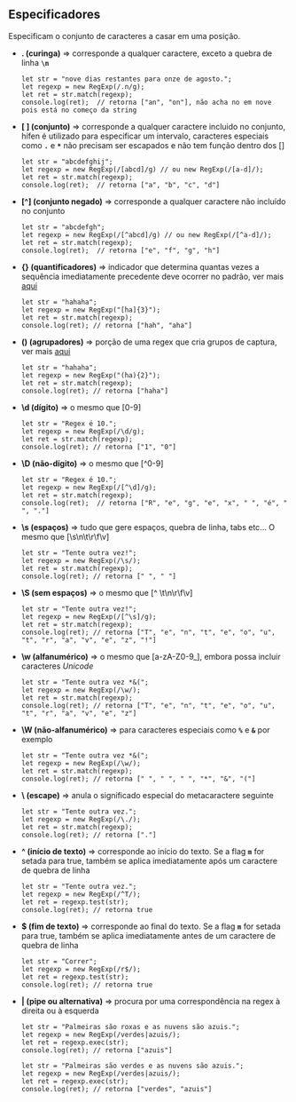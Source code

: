 ## Especificadores 
Especificam o conjunto de caracteres a casar em uma posição.

- **. (curinga)** => corresponde a qualquer caractere, exceto a quebra de linha **`\n`**

      let str = "nove dias restantes para onze de agosto.";
      let regexp = new RegExp(/.n/g);
      let ret = str.match(regexp);  
      console.log(ret);  // retorna ["an", "on"], não acha no em nove pois está no começo da string
      
- **[ ] (conjunto)** => corresponde a qualquer caractere incluido no conjunto, hífen é utilizado para especificar um intervalo, caracteres especiais como **`.`** e **`*`** não precisam ser escapados e não tem função dentro dos []

      let str = "abcdefghij";
      let regexp = new RegExp(/[abcd]/g) // ou new RegExp(/[a-d]/);
      let ret = str.match(regexp);
      console.log(ret);  // retorna ["a", "b", "c", "d"]

- **[^] (conjunto negado)** => corresponde a qualquer caractere não incluído no conjunto

      let str = "abcdefgh";
      let regexp = new RegExp(/[^abcd]/g) // ou new RegExp(/[^a-d]/);
      let ret = str.match(regexp);        
      console.log(ret);  // retorna ["e", "f", "g", "h"]
      
- **{} (quantificadores)** => indicador que determina quantas vezes a sequência imediatamente precedente deve ocorrer no padrão, ver mais [aqui](https://github.com/leandrobeandrade/javascript-references/blob/master/regex/quantificadores.md)

      let str = "hahaha";
      let regexp = new RegExp("[ha]{3}");
      let ret = str.match(regexp);
      console.log(ret); // retorna ["hah", "aha"]
      
- **() (agrupadores)** => porção de uma regex que cria grupos de captura, ver mais [aqui](https://github.com/leandrobeandrade/javascript-references/blob/master/regex/agrupadores.md)

      let str = "hahaha";
      let regexp = new RegExp("(ha){2}");
      let ret = str.match(regexp);
      console.log(ret); // retorna ["haha"]

- **\d (dígito)** => o mesmo que [0-9]

      let str = "Regex é 10.";
      let regexp = new RegExp(/\d/g);
      let ret = str.match(regexp);
      console.log(ret); // retorna ["1", "0"]

- **\D (não-dígito)** => o mesmo que [^0-9]

      let str = "Regex é 10.";
      let regexp = new RegExp(/[^\d]/g);
      let ret = str.match(regexp);  
      console.log(ret);  // retorna ["R", "e", "g", "e", "x", " ", "é", " ", "."]

- **\s (espaços)** => tudo que gere espaços, quebra de linha, tabs etc... O mesmo que [\s\n\t\r\f\v]

      let str = "Tente outra vez!";
      let regexp = new RegExp(/\s/);
      let ret = str.match(regexp);
      console.log(ret); // retorna [" ", " "]

- **\S (sem espaços)** => o mesmo que [^ \t\n\r\f\v]
      
      let str = "Tente outra vez!";
      let regexp = new RegExp(/[^\s]/g);
      let ret = str.match(regexp);
      console.log(ret); // retorna ["T", "e", "n", "t", "e", "o", "u", "t", "r", "a", "v", "e", "z", "!"]
      
- **\w (alfanumérico)** => o mesmo que [a-zA-Z0-9_], embora possa incluir caracteres *Unicode*

      let str = "Tente outra vez *&(";
      let regexp = new RegExp(/\w/);
      let ret = str.match(regexp);
      console.log(ret); // retorna ["T", "e", "n", "t", "e", "o", "u", "t", "r", "a", "v", "e", "z"]

- **\W (não-alfanumérico)** => para caracteres especiais como **`%`** e **`&`** por exemplo

      let str = "Tente outra vez *&(";
      let regexp = new RegExp(/\w/);
      let ret = str.match(regexp);
      console.log(ret); // retorna [" ", " ", " ", "*", "&", "("]

- **\	(escape)** => anula o significado especial do metacaractere seguinte
      
      let str = "Tente outra vez.";
      let regexp = new RegExp(/\./);
      let ret = str.match(regexp);
      console.log(ret); // retorna ["."]
      
- **^ (início de texto)** => 	corresponde ao início do texto. Se a flag **`m`** for setada para true, também se aplica imediatamente após um caractere de quebra de linha

      let str = "Tente outra vez.";
      let regexp = new RegExp(/^T/);
      let ret = regexp.test(str);
      console.log(ret); // retorna true
      
- **$ (fim de texto)** => corresponde ao final do texto. Se a flag **`m`** for setada para true, também se aplica imediatamente antes de um caractere de quebra de linha

      let str = "Correr";
      let regexp = new RegExp(/r$/);
      let ret = regexp.test(str);
      console.log(ret); // retorna true
      
- **| (pipe ou alternativa)** => procura por uma correspondência na regex à direita ou à esquerda
      
      let str = "Palmeiras são roxas e as nuvens são azuis.";
      let regexp = new RegExp(/verdes|azuis/);
      let ret = regexp.exec(str);
      console.log(ret); // retorna ["azuis"]
      
      let str = "Palmeiras são verdes e as nuvens são azuis.";
      let regexp = new RegExp(/verdes|azuis/);
      let ret = regexp.exec(str);
      console.log(ret); // retorna ["verdes", "azuis"]

